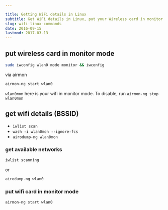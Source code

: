 ```yaml
---

title: Getting WiFi details in Linux
subtitle: Get WiFi details in Linux, put your Wireless card in monitor mode, get network details and more
slug: wifi-linux-commands
date: 2016-09-15
lastmod: 2017-03-13
---
```


## put wireless card in monitor mode

```bash
sudo iwconfig wlan0 mode monitor && iwconfig
```

via airmon

```bash
airmon-ng start wlan0
```

`wlan0mon` here is your wifi in monitor mode. To disable, run `airmon-ng stop wlan0mon`

## get wifi details (BSSID)
- `iwlist scan`
- `wash -i wlan0mon --ignore-fcs`
- `airodump-ng wlan0mon`


### get available networks

```bash
iwlist scanning
``` 

or 
```bash
airodump-ng wlan0
```

### put wifi card in monitor mode

```bash
airmon-ng start wlan0
```
